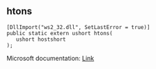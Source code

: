## htons

```
[DllImport("ws2_32.dll", SetLastError = true)]
public static extern ushort htons(
   ushort hostshort
);
```

Microsoft documentation: [Link](https://docs.microsoft.com/en-us/windows/win32/api/winsock/nf-winsock-htons)

